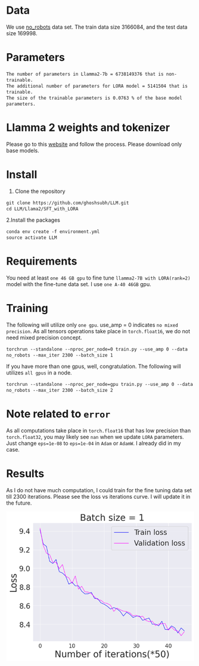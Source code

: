 # Data
We use  [no_robots](https://huggingface.co/datasets/HuggingFaceH4/no_robots) data set. The train data size 3166084, and the test data size 169998. 

# Parameters
```
The number of parameters in Llamma2-7b = 6738149376 that is non-trainable.
The additional number of parameters for LORA model = 5141504 that is trainable.
The size of the trainable parameters is 0.0763 % of the base model parameters.

```

# Llamma 2 weights and tokenizer
Please go to this [website](https://ai.meta.com/llama/) and follow the process. Please download only base models.


# Install
1. Clone the repository
```
git clone https://github.com/ghoshsubh/LLM.git
cd LLM/Llama2/SFT_with_LORA

```
2.Install the packages
```
conda env create -f environment.yml
source activate LLM
```


# Requirements
You need at least `one 46 GB gpu` to fine tune `llamma2-7B with LORA(rank=2)` model with the fine-tune data set. I use `one A-40 46GB` gpu.

# Training
The following will utilize only `one gpu`. use_amp = 0 indicates `no mixed precision`. As all tensors operations take place in `torch.float16`, we do not need mixed precision concept. 
```
torchrun --standalone --nproc_per_node=0 train.py --use_amp 0 --data no_robots --max_iter 2300 --batch_size 1

```
If you have more than one gpus, well, congratulation. The following will utilizes `all gpus` in a node.  
```
torchrun --standalone --nproc_per_node=gpu train.py --use_amp 0 --data no_robots --max_iter 2300 --batch_size 2

```
# Note related to `error`
As all computations take place in `torch.float16` that has low precision than `torch.float32`, you may likely see `nan` when we update `LORA` parameters. Just change `eps=1e-08` to `eps=1e-04` in `Adam` or `AdamW`. I already did in my case. 

# Results

As I do not have much computation, I could train for the fine tuning data set till 2300 iterations. Please see the loss vs iterations curve. I will update it in the future.

![image](Results/losses_BS_1.png)

